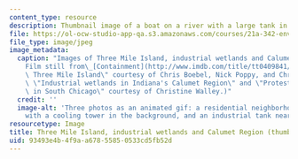 ```yaml
---
content_type: resource
description: Thumbnail image of a boat on a river with a large tank in the background.
file: https://ol-ocw-studio-app-qa.s3.amazonaws.com/courses/21a-342-environmental-struggles-fall-2004/93493e4b4f9aa67855850533cd5fb52d_21a-342f04-th.jpg
file_type: image/jpeg
image_metadata:
  caption: "Images of Three Mile Island, industrial wetlands and Calumet Region. (\"\
    Film still from\_[Containment](http://www.imdb.com/title/tt0409841/)\_- Life After\
    \ Three Mile Island\" courtesy of Chris Boebel, Nick Poppy, and Christine Walley.\
    \ \"Industrial wetlands in Indiana's Calumet Region\" and \"Protesting landfills\
    \ in South Chicago\" courtesy of Christine Walley.)"
  credit: ''
  image-alt: 'Three photos as an animated gif: a residential neighborhood, a house
    with a cooling tower in the background, and an industrial tank near a river.'
resourcetype: Image
title: Three Mile Island, industrial wetlands and Calumet Region (thumbnail)
uid: 93493e4b-4f9a-a678-5585-0533cd5fb52d
---
```

